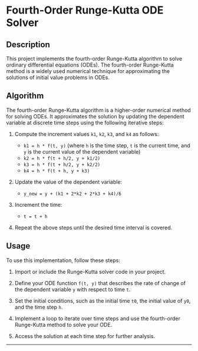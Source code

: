 # Fourth-Order Runge-Kutta ODE Solver

## Description
This project implements the fourth-order Runge-Kutta algorithm to solve ordinary differential equations (ODEs). The fourth-order Runge-Kutta method is a widely used numerical technique for approximating the solutions of initial value problems in ODEs.

## Algorithm
The fourth-order Runge-Kutta algorithm is a higher-order numerical method for solving ODEs. It approximates the solution by updating the dependent variable at discrete time steps using the following iterative steps:

1. Compute the increment values `k1`, `k2`, `k3`, and `k4` as follows:
   - `k1 = h * f(t, y)` (where `h` is the time step, `t` is the current time, and `y` is the current value of the dependent variable)
   - `k2 = h * f(t + h/2, y + k1/2)`
   - `k3 = h * f(t + h/2, y + k2/2)`
   - `k4 = h * f(t + h, y + k3)`

2. Update the value of the dependent variable:
   - `y_new = y + (k1 + 2*k2 + 2*k3 + k4)/6`

3. Increment the time:
   - `t = t + h`

4. Repeat the above steps until the desired time interval is covered.

## Usage
To use this implementation, follow these steps:

1. Import or include the Runge-Kutta solver code in your project.

2. Define your ODE function `f(t, y)` that describes the rate of change of the dependent variable `y` with respect to time `t`.

3. Set the initial conditions, such as the initial time `t0`, the initial value of `y0`, and the time step `h`.

4. Implement a loop to iterate over time steps and use the fourth-order Runge-Kutta method to solve your ODE.

5. Access the solution at each time step for further analysis.
---
